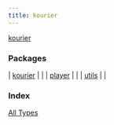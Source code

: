 ```yaml
---
title: kourier
---
```


[kourier](.)

### Packages

| [kourier](kourier/index.html) |  |
| [player](player/index.html) |  |
| [utils](utils/index.html) |  |

### Index

[All Types](alltypes/index.html)